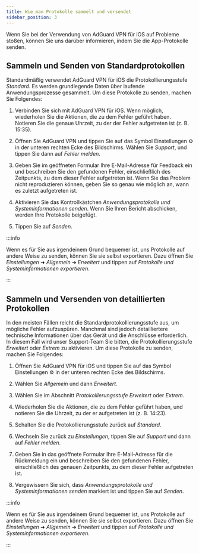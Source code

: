 ```yaml
---
title: Wie man Protokolle sammelt und versendet
sidebar_position: 3
---
```


Wenn Sie bei der Verwendung von AdGuard VPN für iOS auf Probleme stoßen, können Sie uns darüber informieren, indem Sie die App-Protokolle senden.

## Sammeln und Senden von Standardprotokollen

Standardmäßig verwendet AdGuard VPN für iOS die Protokollierungsstufe *Standard*. Es werden grundlegende Daten über laufende Anwendungsprozesse gesammelt. Um diese Protokolle zu senden, machen Sie Folgendes:

1. Verbinden Sie sich mit AdGuard VPN für iOS. Wenn möglich, wiederholen Sie die Aktionen, die zu dem Fehler geführt haben. Notieren Sie die genaue Uhrzeit, zu der der Fehler aufgetreten ist (z. B. 15:35).

2. Öffnen Sie AdGuard VPN und tippen Sie auf das Symbol Einstellungen ⚙ in der unteren rechten Ecke des Bildschirms. Wählen Sie *Support*, und tippen Sie dann auf *Fehler melden*.

3. Geben Sie im geöffneten Formular Ihre E-Mail-Adresse für Feedback ein und beschreiben Sie den gefundenen Fehler, einschließlich des Zeitpunkts, zu dem dieser Fehler aufgetreten ist. Wenn Sie das Problem nicht reproduzieren können, geben Sie so genau wie möglich an, wann es zuletzt aufgetreten ist.

4. Aktivieren Sie das Kontrollkästchen *Anwendungsprotokolle und Systeminformationen senden*. Wenn Sie Ihren Bericht abschicken, werden Ihre Protokolle beigefügt.

5. Tippen Sie auf *Senden*.

:::info

Wenn es für Sie aus irgendeinem Grund bequemer ist, uns Protokolle auf andere Weise zu senden, können Sie sie selbst exportieren. Dazu öffnen Sie *Einstellungen* ➜ *Allgemein* ➜ *Erweitert* und tippen auf *Protokolle und Systeminformationen exportieren*.

:::

## Sammeln und Versenden von detaillierten Protokollen

In den meisten Fällen reicht die Standardprotokollierungsstufe aus, um mögliche Fehler aufzuspüren. Manchmal sind jedoch detailliertere technische Informationen über das Gerät und die Anschlüsse erforderlich. In diesem Fall wird unser Support-Team Sie bitten, die Protokollierungsstufe *Erweitert* oder *Extrem* zu aktivieren. Um diese Protokolle zu senden, machen Sie Folgendes:

1. Öffnen Sie AdGuard VPN für iOS und tippen Sie auf das Symbol Einstellungen ⚙ in der unteren rechten Ecke des Bildschirms.

2. Wählen Sie *Allgemein* und dann *Erweitert*.

3. Wählen Sie im Abschnitt *Protokollierungsstufe* *Erweitert* oder *Extrem*.

4. Wiederholen Sie die Aktionen, die zu dem Fehler geführt haben, und notieren Sie die Uhrzeit, zu der er aufgetreten ist (z. B. 14:23).

5. Schalten Sie die Protokollierungsstufe zurück auf *Standard*.

6. Wechseln Sie zurück zu *Einstellungen*, tippen Sie auf *Support* und dann auf *Fehler melden*.

7. Geben Sie in das geöffnete Formular Ihre E-Mail-Adresse für die Rückmeldung ein und beschreiben Sie den gefundenen Fehler, einschließlich des genauen Zeitpunkts, zu dem dieser Fehler aufgetreten ist.

8. Vergewissern Sie sich, dass *Anwendungsprotokolle und Systeminformationen senden* markiert ist und tippen Sie auf *Senden*.

:::info

Wenn es für Sie aus irgendeinem Grund bequemer ist, uns Protokolle auf andere Weise zu senden, können Sie sie selbst exportieren. Dazu öffnen Sie *Einstellungen* ➜ *Allgemein* ➜ *Erweitert* und tippen auf *Protokolle und Systeminformationen exportieren*.

:::
